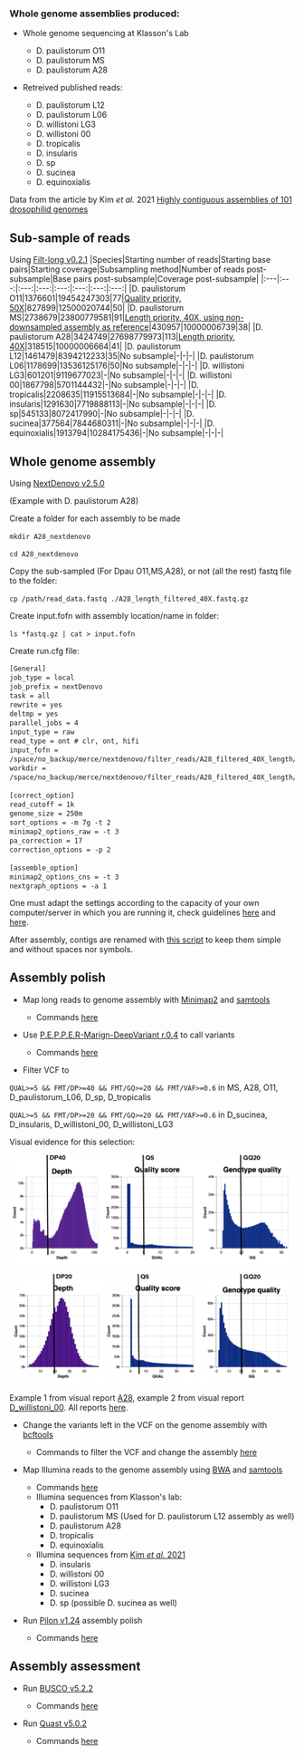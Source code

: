 ### Whole genome assemblies produced:

* Whole genome sequencing at Klasson's Lab
	* D. paulistorum O11
	* D. paulistorum MS
	* D. paulistorum A28

* Retreived published reads:
	* D. paulistorum L12
	* D. paulistorum L06
	* D. willistoni LG3
	* D. willistoni 00
	* D. tropicalis
	* D. insularis
	* D. sp
	* D. sucinea
	* D. equinoxialis

Data from the article by Kim *et al.* 2021 [Highly contiguous assemblies of 101 drosophilid genomes](https://elifesciences.org/articles/66405)

## Sub-sample of reads
Using [Filt-long v0.2.1](https://github.com/rrwick/Filtlong)
|Species|Starting number of reads|Starting base pairs|Starting coverage|Subsampling method|Number of reads post-subsample|Base pairs post-subsample|Coverage post-subsample|
|:---|:---:|:---:|:---:|:---:|:---:|:---:|:---:|
|D. paulistorum O11|1376601|19454247303|77|[Quality priority, 50X](https://github.com/mmontonerin/Drosophila_wolbachia_infection_related_genes/blob/main/00_Assembly/00_D_paulistorum_O11_subsample.sh)|827899|12500020744|50|
|D. paulistorum MS|2738679|23800779581|91|[Length priority, 40X, using non-downsampled assembly as reference](https://github.com/mmontonerin/Drosophila_wolbachia_infection_related_genes/blob/main/00_Assembly/00_D_paulistorum_MS_subsample.sh)|430957|10000006739|38|
|D. paulistorum A28|3424749|27698779973|113|[Length priority, 40X](https://github.com/mmontonerin/Drosophila_wolbachia_infection_related_genes/blob/main/00_Assembly/00_D_paulistorum_A28_subsample.sh)|318515|10000006664|41|
|D. paulistorum L12|1461479|8394212233|35|No subsample|-|-|-|
|D. paulistorum L06|1178699|13536125176|50|No subsample|-|-|-|
|D. willistoni LG3|601201|9119677023|-|No subsample|-|-|-|
|D. willistoni 00|1867798|5701144432|-|No subsample|-|-|-|
|D. tropicalis|2208635|11915513684|-|No subsample|-|-|-|
|D. insularis|1291630|7719888113|-|No subsample|-|-|-|
|D. sp|545133|8072417990|-|No subsample|-|-|-|
|D. sucinea|377564|7844680311|-|No subsample|-|-|-|
|D. equinoxialis|1913794|10284175436|-|No subsample|-|-|-|


## Whole genome assembly
Using [NextDenovo v2.5.0](https://github.com/Nextomics/NextDenovo/releases/tag/v2.5.0)

(Example with D. paulistorum A28)

Create a folder for each assembly to be made

`mkdir A28_nextdenovo`

`cd A28_nextdenovo`

Copy the sub-sampled (For Dpau O11,MS,A28), or not (all the rest) fastq file to the folder:

`cp /path/read_data.fastq ./A28_length_filtered_40X.fastq.gz`

Create input.fofn with assembly location/name in folder:

`ls *fastq.gz | cat > input.fofn`

Create run.cfg file:
```
[General]
job_type = local
job_prefix = nextDenovo
task = all
rewrite = yes
deltmp = yes
parallel_jobs = 4
input_type = raw
read_type = ont # clr, ont, hifi
input_fofn = /space/no_backup/merce/nextdenovo/filter_reads/A28_filtered_40X_length/input.fofn
workdir = /space/no_backup/merce/nextdenovo/filter_reads/A28_filtered_40X_length/A28_nextdenovo_filter_40X_length

[correct_option]
read_cutoff = 1k
genome_size = 250m
sort_options = -m 7g -t 2
minimap2_options_raw = -t 3
pa_correction = 17
correction_options = -p 2

[assemble_option]
minimap2_options_cns = -t 3
nextgraph_options = -a 1
```

One must adapt the settings according to the capacity of your own computer/server in which you are running it, check guidelines [here](https://nextdenovo.readthedocs.io/en/latest/OPTION.html) and [here](https://nextdenovo.readthedocs.io/en/latest/FAQ.html#how-to-optimize-parallel-computing-parameters).

After assembly, contigs are renamed with [this script](https://github.com/mmontonerin/Drosophila_wolbachia_infection_related_genes/blob/main/00_Assembly/fasta_rename_nextdenovo.pl) to keep them simple and without spaces nor symbols.


## Assembly polish

* Map long reads to genome assembly with [Minimap2](https://github.com/lh3/minimap2) and [samtools](https://github.com/samtools/samtools)
	* Commands [here](https://github.com/mmontonerin/Drosophila_wolbachia_infection_related_genes/blob/main/00_Assembly/01_0_map_long_reads_assembly_polish.sh)

* Use [P.E.P.P.E.R-Marign-DeepVariant r.0.4](https://github.com/kishwarshafin/pepper/releases/tag/r0.4) to call variants
	* Commands [here](https://github.com/mmontonerin/Drosophila_wolbachia_infection_related_genes/blob/main/00_Assembly/01_1_Pepper_assembly_polish.sh)

* Filter VCF to

`QUAL>=5 && FMT/DP>=40 && FMT/GQ>=20 && FMT/VAF>=0.6` in MS, A28, O11, D_paulistorum_L06, D_sp, D_tropicalis

`QUAL>=5 && FMT/DP>=20 && FMT/GQ>=20 && FMT/VAF>=0.6` in D_sucinea, D_insularis, D_willistoni_00, D_willistoni_LG3

Visual evidence for this selection:

![DP40 visual report](https://github.com/mmontonerin/ComparativeGenomics_Dpaulistorum/blob/main/00_Assembly/PEPPER_visual_report/DP40.png)

![DP20 visual report](https://github.com/mmontonerin/ComparativeGenomics_Dpaulistorum/blob/main/00_Assembly/PEPPER_visual_report/DP20.png)

Example 1 from visual report [A28](https://github.com/mmontonerin/ComparativeGenomics_Dpaulistorum/blob/main/00_Assembly/PEPPER_visual_report/A28.visual_report.html), example 2 from visual report [D_willistoni_00](https://github.com/mmontonerin/ComparativeGenomics_Dpaulistorum/blob/main/00_Assembly/PEPPER_visual_report/D_willistoni_00.visual_report.html). All reports [here](https://github.com/mmontonerin/ComparativeGenomics_Dpaulistorum/blob/main/00_Assembly/PEPPER_visual_report).

* Change the variants left in the VCF on the genome assembly with [bcftools](https://github.com/samtools/bcftools)
	* Commands to filter the VCF and change the assembly [here](https://github.com/mmontonerin/Drosophila_wolbachia_infection_related_genes/blob/main/00_Assembly/01_2_filterVCF_post-PEPPER_assembly_polish.sh)

* Map Illumina reads to the genome assembly using [BWA](https://github.com/lh3/bwa) and [samtools](https://github.com/samtools/samtools)
	* Commands [here](https://github.com/mmontonerin/Drosophila_wolbachia_infection_related_genes/blob/main/00_Assembly/01_3_pilon_assembly_polish.sh)
	* Illumina sequences from Klasson's lab:
		* D. paulistorum O11
		* D. paulistorum MS (Used for D. paulistorum L12 assembly as well)
		* D. paulistorum A28
		* D. tropicalis
		* D. equinoxialis
	* Illumina sequences from [Kim *et al.* 2021](https://elifesciences.org/articles/66405)
		* D. insularis
		* D. willistoni 00
		* D. willistoni LG3
		* D. sucinea
		* D. sp (possible D. sucinea as well)

* Run [Pilon v1.24](https://github.com/broadinstitute/pilon) assembly polish
	* Commands [here](https://github.com/mmontonerin/Drosophila_wolbachia_infection_related_genes/blob/main/00_Assembly/01_3_pilon_assembly_polish.sh)


## Assembly assessment

* Run [BUSCO v5.2.2](https://gitlab.com/ezlab/busco/-/releases/5.2.2)
	* Commands [here](https://github.com/mmontonerin/Drosophila_wolbachia_infection_related_genes/blob/main/00_Assembly/02_BUSCO_assembly_evaluation.sh)

* Run [Quast v5.0.2](http://bioinf.spbau.ru/quast)
	* Commands [here](https://github.com/mmontonerin/Drosophila_wolbachia_infection_related_genes/blob/main/00_Assembly/02_QUAST_assembly_evaluation.sh)
